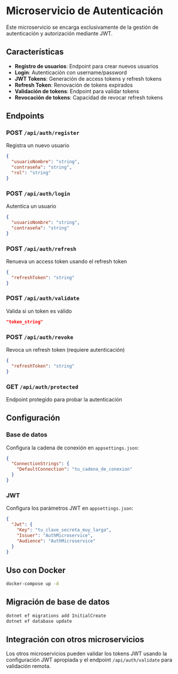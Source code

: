 # Microservicio de Autenticación

Este microservicio se encarga exclusivamente de la gestión de autenticación y autorización mediante JWT.

## Características

- **Registro de usuarios**: Endpoint para crear nuevos usuarios
- **Login**: Autenticación con username/password
- **JWT Tokens**: Generación de access tokens y refresh tokens
- **Refresh Token**: Renovación de tokens expirados
- **Validación de tokens**: Endpoint para validar tokens
- **Revocación de tokens**: Capacidad de revocar refresh tokens

## Endpoints

### POST `/api/auth/register`
Registra un nuevo usuario
```json
{
  "usuarioNombre": "string",
  "contraseña": "string",
  "rol": "string"
}
```

### POST `/api/auth/login`
Autentica un usuario
```json
{
  "usuarioNombre": "string",
  "contraseña": "string"
}
```

### POST `/api/auth/refresh`
Renueva un access token usando el refresh token
```json
{
  "refreshToken": "string"
}
```

### POST `/api/auth/validate`
Valida si un token es válido
```json
"token_string"
```

### POST `/api/auth/revoke`
Revoca un refresh token (requiere autenticación)
```json
{
  "refreshToken": "string"
}
```

### GET `/api/auth/protected`
Endpoint protegido para probar la autenticación

## Configuración

### Base de datos
Configura la cadena de conexión en `appsettings.json`:
```json
{
  "ConnectionStrings": {
    "DefaultConnection": "tu_cadena_de_conexion"
  }
}
```

### JWT
Configura los parámetros JWT en `appsettings.json`:
```json
{
  "Jwt": {
    "Key": "tu_clave_secreta_muy_larga",
    "Issuer": "AuthMicroservice",
    "Audience": "AuthMicroservice"
  }
}
```

## Uso con Docker

```bash
docker-compose up -d
```

## Migración de base de datos

```bash
dotnet ef migrations add InitialCreate
dotnet ef database update
```

## Integración con otros microservicios

Los otros microservicios pueden validar los tokens JWT usando la configuración JWT apropiada y el endpoint `/api/auth/validate` para validación remota.
